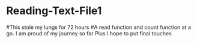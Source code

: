 # Reading-Text-File1
#This stole my lungs for 72 hours 
#A read function and count function at a go. 
I am proud of my journey so far
Plus I hope to put final touches 
